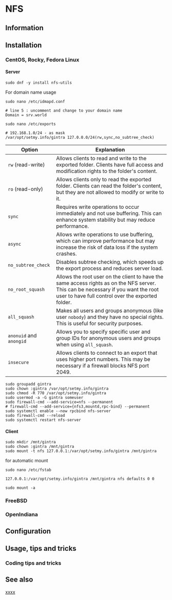 # NFS

## Information

## Installation

### CentOS, Rocky, Fedora Linux

#### Server

```shell
sudo dnf -y install nfs-utils
```

For domain name usage

```shell
sudo nano /etc/idmapd.conf
```

    # line 5 : uncomment and change to your domain name
    Domain = srv.world

```shell
sudo nano /etc/exports
```

	# 192.168.1.0/24 - as mask
	/var/opt/setmy.info/gintra 127.0.0.0/24(rw,sync,no_subtree_check)

| Option                  | Explanation                                                                                                                                                                            |
|-------------------------|----------------------------------------------------------------------------------------------------------------------------------------------------------------------------------------|
| `rw` (read-write)       | Allows clients to read and write to the exported folder. Clients have full access and modification rights to the folder's content.                                                     |
| `ro` (read-only)        | Allows clients only to read the exported folder. Clients can read the folder's content, but they are not allowed to modify or write to it.                                             |
| `sync`                  | Requires write operations to occur immediately and not use buffering. This can enhance system stability but may reduce performance.                                                    |
| `async`                 | Allows write operations to use buffering, which can improve performance but may increase the risk of data loss if the system crashes.                                                  |
| `no_subtree_check`      | Disables subtree checking, which speeds up the export process and reduces server load.                                                                                                 |
| `no_root_squash`        | Allows the root user on the client to have the same access rights as on the NFS server. This can be necessary if you want the root user to have full control over the exported folder. |
| `all_squash`            | Makes all users and groups anonymous (like user `nobody`) and they have no special rights. This is useful for security purposes.                                                       |
| `anonuid` and `anongid` | Allows you to specify specific user and group IDs for anonymous users and groups when using `all_squash`.                                                                              |
| `insecure`              | Allows clients to connect to an export that uses higher port numbers. This may be necessary if a firewall blocks NFS port 2049.                                                        |

```shell
sudo groupadd gintra
sudo chown :gintra /var/opt/setmy.info/gintra
sudo chmod -R 770 /var/opt/setmy.info/gintra
sudo usermod -a -G gintra someuser
sudo firewall-cmd --add-service=nfs --permanent
# firewall-cmd --add-service={nfs3,mountd,rpc-bind} --permanent
sudo systemctl enable --now rpcbind nfs-server
sudo firewall-cmd --reload
sudo systemctl restart nfs-server
```

#### Client

```shell
sudo mkdir /mnt/gintra
sudo chown :gintra /mnt/gintra
sudo mount -t nfs 127.0.0.1:/var/opt/setmy.info/gintra /mnt/gintra
```

for automatic mount

```shell
sudo nano /etc/fstab
```

	127.0.0.1:/var/opt/setmy.info/gintra /mnt/gintra nfs defaults 0 0

```shell
sudo mount -a
```

### FreeBSD

### OpenIndiana

## Configuration

## Usage, tips and tricks

### Coding tips and tricks

## See also

[xxxx](http://yyyyy)

